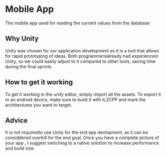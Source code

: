 # Mobile App
The mobile app used for reading the current values from the database

## Why Unity
Unity was chosen for our application development as it is a tool that allows for rapid prototyping of ideas. Both programmersalready had experiencein Unity, so we could easily adjust to it compared to other tools, saving time during the final sprints

## How to get it working
To get it working in the unity editor, simply import all the assets. To export it to an android device, make sure to build it with IL2CPP and mark the architectures you want to target.

## Advice
It is not requiredto use Unity for the end app devlopment, as it can be considdered overkill for the end goal. Once you have a complete picture of your app , I suggest switching to a native solution to increase performance and build size.
